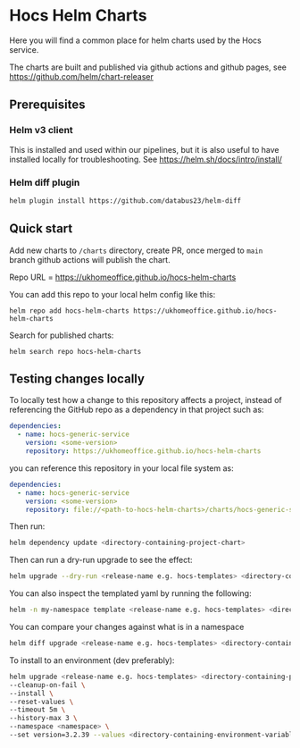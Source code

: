 # Hocs Helm Charts


Here you will find a common place for helm charts used by the Hocs service.

The charts are built and published via github actions and github pages, see <https://github.com/helm/chart-releaser>

## Prerequisites

### Helm v3 client

This is installed and used within our pipelines, but it is also useful to have installed locally for troubleshooting. See <https://helm.sh/docs/intro/install/>

### Helm diff plugin

```bash
helm plugin install https://github.com/databus23/helm-diff
```


## Quick start

Add new charts to `/charts` directory, create PR, once merged to `main` branch github actions will publish the chart.

Repo URL = https://ukhomeoffice.github.io/hocs-helm-charts

You can add this repo to your local helm config like this:

```
helm repo add hocs-helm-charts https://ukhomeoffice.github.io/hocs-helm-charts
```

Search for published charts:

```
helm search repo hocs-helm-charts
```

## Testing changes locally

To locally test how a change to this repository affects a project, instead of referencing the GitHub repo as a dependency in that project such as:

```yaml
dependencies:
  - name: hocs-generic-service
    version: <some-version>
    repository: https://ukhomeoffice.github.io/hocs-helm-charts
```

you can reference this repository in your local file system as:

```yaml
dependencies:
  - name: hocs-generic-service
    version: <some-version>
    repository: file://<path-to-hocs-helm-charts>/charts/hocs-generic-service
```

Then run:

```bash
helm dependency update <directory-containing-project-chart>
```

Then can run a dry-run upgrade to see the effect:

```bash
helm upgrade --dry-run <release-name e.g. hocs-templates> <directory-containing-project-chart> --values <values-file>
```

You can also inspect the templated yaml by running the following:

```bash
helm -n my-namespace template <release-name e.g. hocs-templates> <directory-containing-project-chart> --values <values-file>
```

You can compare your changes against what is in a namespace

```bash
helm diff upgrade <release-name e.g. hocs-templates> <directory-containing-project-chart> --set hocs-generic-service.version=1.2.3 --namespace=<namespace> -n <namespace>
```

To install to an environment (dev preferably):

```bash
helm upgrade <release-name e.g. hocs-templates> <directory-containing-project-chart> \
--cleanup-on-fail \
--install \
--reset-values \
--timeout 5m \
--history-max 3 \
--namespace <namespace> \
--set version=3.2.39 --values <directory-containing-environment-variables> -n <namespace>
```
